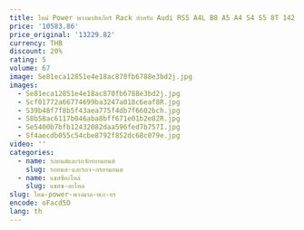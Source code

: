 ```yaml
---
title: ใหม่ Power พวงมาลัยเกียร์ Rack สําหรับ Audi RS5 A4L B8 A5 A4 S4 S5 8T 1422066 บี 8T 1422066 BX ไดรฟ์มือซ้าย 8T 1422066 ขวาน 8T 1422066 ก
price: '10583.86'
price_original: '13229.82'
currency: THB
discount: 20%
rating: 5
volume: 67
image: Se81eca12851e4e18ac870fb6788e3bd2j.jpg
images:
  - Se81eca12851e4e18ac870fb6788e3bd2j.jpg
  - Scf01772a66774699ba3247a018c6eaf8R.jpg
  - S39b48f7f8b5f43aea775f4db7f6602bch.jpg
  - S8b58ac6117b046aba8bff671e01b2e82R.jpg
  - Se5400b7bfb12432082daa596fed7b757I.jpg
  - Sf4aecdb055c54cbe8792f852dc68c079e.jpg
video: ''
categories:
  - name: รถยนต์และรถจักรยานยนต์
    slug: รถยนต-และรถจ-กรยานยนต
  - name: แชสซีอะไหล่
    slug: แชสซ-อะไหล
slug: ใหม-power-พวงมาล-ยเก-ยร
encode: oFacd5O
lang: th
---
```

  